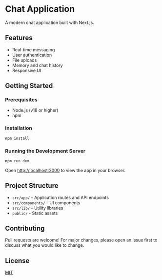 # Chat Application

A modern chat application built with Next.js.

## Features

- Real-time messaging
- User authentication
- File uploads
- Memory and chat history
- Responsive UI

## Getting Started

### Prerequisites

- Node.js (v18 or higher)
- npm

### Installation

```bash
npm install
```

### Running the Development Server

```bash
npm run dev
```

Open [http://localhost:3000](http://localhost:3000) to view the app in your browser.

## Project Structure

- `src/app/` - Application routes and API endpoints
- `src/components/` - UI components
- `src/lib/` - Utility libraries
- `public/` - Static assets

## Contributing

Pull requests are welcome! For major changes, please open an issue first to discuss what you would like to change.

## License

[MIT](LICENSE)
